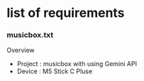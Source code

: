 # list of requirements

### musicbox.txt

Overview
* Project : musicbox with using Gemini API
* Device : M5 Stick C Pluse
